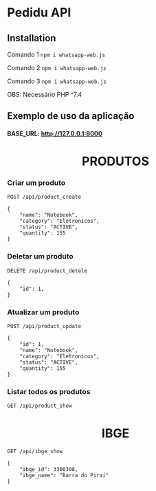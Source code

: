 # Pedidu API

## Installation

Comando 1 `npm i whatsapp-web.js`

Comando 2 `npm i whatsapp-web.js`

Comando 3 `npm i whatsapp-web.js`

OBS: Necessário PHP ^7.4

## Exemplo de uso da aplicação


#### BASE_URL: http://127.0.0.1:8000

<h1 align="center">
PRODUTOS
</h1>

### Criar um produto

```
POST /api/product_create
```
```
{
    "name": "Notebook",
    "category": "Eletronicos",
    "status": "ACTIVE",
    "quantity": 155
}
```

### Deletar um produto
```
DELETE /api/product_detele
```
```
{
    "id": 1, 
}
```


### Atualizar um produto
```
POST /api/product_update
```
```
{
    "id": 1, 
    "name": "Notebook",
    "category": "Eletronicos",
    "status": "ACTIVE",
    "quantity": 155
}
```

### Listar todos os produtos
```
GET /api/product_show
```


<h1 align="center">
IBGE
</h1>

```
GET /api/ibge_show
```
```
{
    "ibge_id": 3300308, 
    "ibge_name": "Barra do Piraí" 
}
```
